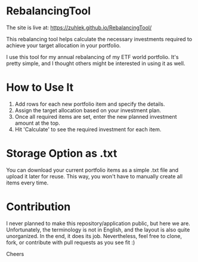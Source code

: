 # RebalancingTool
The site is live at: https://zuhlek.github.io/RebalancingTool/

This rebalancing tool helps calculate the necessary investments required to achieve your target allocation in your portfolio.

I use this tool for my annual rebalancing of my ETF world portfolio. It's pretty simple, and I thought others might be interested in using it as well.

# How to Use It
1. Add rows for each new portfolio item and specify the details.
2. Assign the target allocation based on your investment plan.
3. Once all required items are set, enter the new planned investment amount at the top.
4. Hit 'Calculate' to see the required investment for each item.

# Storage Option as .txt
You can download your current portfolio items as a simple .txt file and upload it later for reuse. This way, you won't have to manually create all items every time.

# Contribution
I never planned to make this repository/application public, but here we are. Unfortunately, the terminology is not in English, and the layout is also quite unorganized. In the end, it does its job. Nevertheless, feel free to clone, fork, or contribute with pull requests as you see fit :)

Cheers
